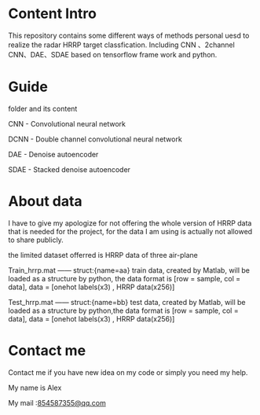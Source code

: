 # Content Intro
This repository contains some different ways of methods personal uesd to realize the radar HRRP target classfication. Including CNN 、2channel CNN、DAE、SDAE based on tensorflow frame work and python. 
# Guide
folder and its content

CNN - Convolutional neural network

DCNN - Double channel convolutional neural network

DAE - Denoise autoencoder

SDAE - Stacked denoise autoencoder

# About data
I have to give my apologize for not offering the whole version of HRRP data that is needed for the project, for the data I am using is actually not allowed to share publicly.

the limited dataset offerred is HRRP data of three air-plane 


Train_hrrp.mat —— struct:{name=aa} train data, created by Matlab, will be loaded as a structure by python, the data format is [row = sample, col = data], data = [onehot labels(x3) , HRRP data(x256)] 


Test_hrrp.mat —— struct:{name=bb} test data, created by Matlab, will be loaded as a structure by python,the data format is [row = sample, col = data], data = [onehot labels(x3) , HRRP data(x256)] 

# Contact me
Contact me if you have new idea on my code or simply you need my help.

My name is Alex 

My mail :854587355@qq.com
